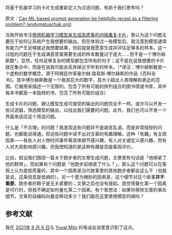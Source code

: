 将基于机器学习的卡片生成重新定义为过滤问题，有助于我们思考吗？

原文：[Can ML-based prompt generation be helpfully recast as a filtering problem? (andymatuschak.org)](https://notes.andymatuschak.org/zQ4E1DXZoZTTitsik89ZcvXMu8dQMkJzRUS)

当我开始专注[使用机器学习模型来生成高质量的间隔重复卡片](https://notes.andymatuschak.org/z2DY7qsP5iHsiA5hxUHheV8hu7Xe96vdGyYX)，我认为这个问题主要在于如何让系统产生我想要的输出。但在体验过一些模型后，我注意到模型通常有能力产生足够接近我想要结果，但前提是我愿意生成并评估足够多的样本。这一过程的问题在于生成满意答案需要生成的样本数量过于庞大……但不是一个博尔赫斯数\*。显然，任何足够复杂的模型都包含所有的句子；这不是在说我想要的卡片就在集合中，而是在说我可能会丢弃掉近乎所有的样本。（\*译注：博尔赫斯数是一个虚构的数学概念，源于阿根廷作家豪尔赫·路易斯·博尔赫斯的作品《百科全书》。其中博尔赫斯数是一个极其巨大的数字，其大小超出人类理解和表达的范围。它被用来描述一个无限的、包含了所有可能的排列组合的图书馆或书库，其中每本书都是一本独特的书，包含了所有可能的组合）

生成卡片的问题，跟让模型生成可接受的输出的问题完全不一样。或许可以开发一些过滤器，筛选模型的输出，以找出我们需要的问题。此外，我们也可以开发一个界面来适应这个筛选问题。

什么是「不合理」的问题？我发现这些问题并不是胡言乱语，而是非常规矩的问题，也都能说得通。但这些问题中读不出对文章的有趣理解。这种「有趣」有主观因素——有些人对人物时间事件等具体细节感兴趣，有人对关键定义感兴趣，而有人对大局影响感兴趣。但我想知道的是这种有趣是否能客观评价。

比如，假设我们围绕一篇关于跑步者的文章生成问题，文章里有句话是「他绑紧了他的鞋带」，而如果有个问题是「他跑步前绑紧了什么？」，那么这个问题可以在客观上认为是低质量的，其中一个因素是当代故事里的其他跑步者都会这么干（也就是说，这条信息是低熵的）。另一个更为微妙的因素是，这个细节对这个故事**并不重要**。跑步者的鞋子是无关紧要的；文章之后也没有提起。我觉得量化第一个因素是可行的，但我不确定如何量化第二个因素。有个笨想法：如果你移除文章的某处细节，文章的自编码向量会移动多少？我们能在这里使用模型的熵吗？

## 参考文献

我在 [2021年 9 月 6 日](https://notes.andymatuschak.org/zYhPmghQMv93jZsGwPfLcZx7E4npiQc87xX)与 [Yuval Milo](https://notes.andymatuschak.org/zJ55L18u5sagXqnMWh5szwfZ388oGQbyfW3) 的电话会谈里意识到了这点。